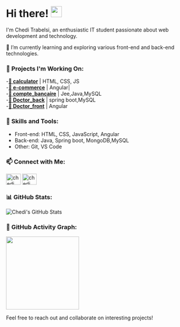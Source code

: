 # Hi there! <img src="https://blog.joypixels.com/content/images/2019/06/waving_hand_sign_1024.gif" width="30px">

I'm Chedi Trabelsi, an enthusiastic IT student passionate about web development and technology.

🌱 I’m currently learning and exploring various front-end and back-end technologies.

### 🔭 Projects I'm Working On:
-[**🔗 calculator**](https://github.com/cheditrabelsi/calculator) | HTML, CSS, JS <br>
-[**🔗 e-commerce**](https://github.com/zakaria-jahir/e-commerce_front) | Angular|<br>
-[**🔗 compte_bancaire**](https://github.com/cheditrabelsi/compte_bancaire/tree/main) | Jee,Java,MySQL<br>
-[**🔗 Doctor_back**](https://github.com/cheditrabelsi/docteur_back) | spring boot,MySQL<br>
-[**🔗 Doctor_front**](https://github.com/raniawerfelli/Docteur_Front) | Angular

### 🚀 Skills and Tools:
- Front-end: HTML, CSS, JavaScript, Angular
- Back-end: Java, Spring boot, MongoDB,MySQL
- Other: Git, VS Code

### 📫 Connect with Me:
<a href="https://www.linkedin.com/in/chedi-trabelsi-0b8861230/" target="blank"><img align="center" src="https://raw.githubusercontent.com/rahuldkjain/github-profile-readme-generator/master/src/images/icons/Social/linked-in-alt.svg" alt="chedi trabelsi" height="30" width="40" /></a>
<a href="https://www.facebook.com/chedi.trabelsi.50" target="blank"><img align="center" src="https://raw.githubusercontent.com/rahuldkjain/github-profile-readme-generator/master/src/images/icons/Social/facebook.svg" alt="chedi trabelsi" height="30" width="40" /></a>

### 📊 GitHub Stats:
![Chedi's GitHub Stats](https://github-readme-stats.vercel.app/api?username=cheditrabelsi&show_icons=true&theme=radical)

### 📸 GitHub Activity Graph:
<a href="https://github.com/ashutosh00710/github-readme-activity-graph" title="GitHub Activity Graph">
	  <img height="200px" src="https://github-readme-activity-graph.vercel.app/graph?username=cheditrabelsi&theme=tokyo-night&radius=16">
  </a>

Feel free to reach out and collaborate on interesting projects!
